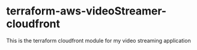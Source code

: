 # terraform-aws-videoStreamer-cloudfront
This is the terraform cloudfront module for my video streaming application
